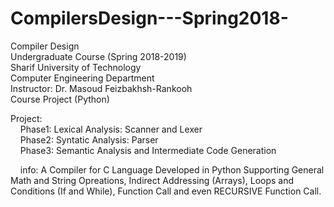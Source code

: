 # CompilersDesign---Spring2018-
Compiler Design <br />
Undergraduate Course (Spring 2018-2019) <br />
Sharif University of Technology <br />
Computer Engineering Department <br />
Instructor: Dr. ‪Masoud Feizbakhsh-Rankooh <br />
Course Project (Python) <br />

Project: <br />
    Phase1: Lexical Analysis: Scanner and Lexer <br />
    Phase2: Syntatic Analysis: Parser <br />
    Phase3: Semantic Analysis and Intermediate Code Generation<br />

    info: A Compiler for C Language Developed in Python Supporting General Math and String Opreations, Indirect Addressing (Arrays), Loops and Conditions (If and While), Function Call and even RECURSIVE Function Call.
